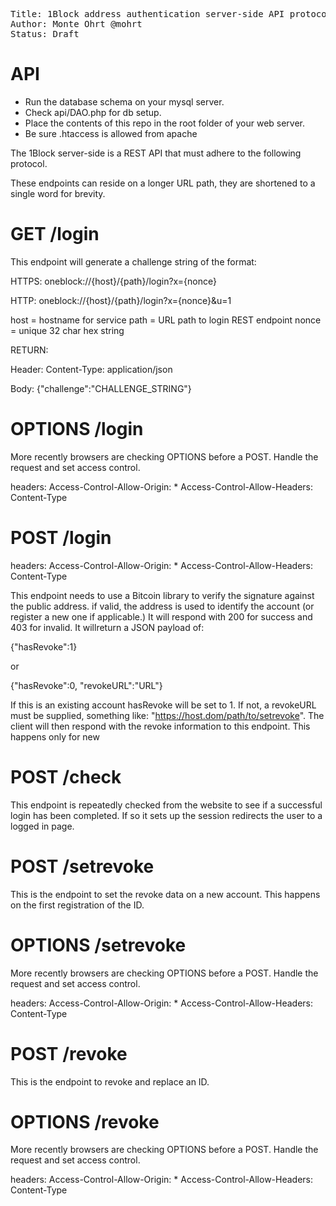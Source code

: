 <pre>
Title: 1Block address authentication server-side API protocol (1Block)
Author: Monte Ohrt @mohrt
Status: Draft
</pre>

# API

* Run the database schema on your mysql server.
* Check api/DAO.php for db setup.
* Place the contents of this repo in the root folder of your web server.
* Be sure .htaccess is allowed from apache

The 1Block server-side is a REST API that must adhere to the following protocol.

These endpoints can reside on a longer URL path, they are shortened to a single word for brevity.

GET      /login
===============

This endpoint will generate a challenge string of the format:

HTTPS:
oneblock://{host}/{path}/login?x={nonce}

HTTP:
oneblock://{host}/{path}/login?x={nonce}&u=1

host = hostname for service
path = URL path to login REST endpoint
nonce = unique 32 char hex string

RETURN:

Header:
Content-Type: application/json

Body:
{"challenge":"CHALLENGE_STRING"}


OPTIONS  /login
===============

More recently browsers are checking OPTIONS before a POST. Handle the request and set access control.

headers:
Access-Control-Allow-Origin: *
Access-Control-Allow-Headers: Content-Type


POST     /login
===============

headers:
Access-Control-Allow-Origin: *
Access-Control-Allow-Headers: Content-Type

This endpoint needs to use a Bitcoin library to verify the signature against the public address.
if valid, the address is used to identify the account (or register a new one if applicable.)
It will respond with 200 for success and 403 for invalid. It willreturn a JSON payload of:

{"hasRevoke":1}

or

{"hasRevoke":0, "revokeURL":"URL"}


If this is an existing account hasRevoke will be set to 1. If not, a revokeURL must be
supplied, something like:  "https://host.dom/path/to/setrevoke". The client will then
respond with the revoke information to this endpoint. This happens only for new 


POST     /check
===============

This endpoint is repeatedly checked from the website to see if a successful login has
been completed. If so it sets up the session redirects the user to a logged in page.


POST     /setrevoke
===================

This is the endpoint to set the revoke data on a new account. This happens on the first
registration of the ID.

OPTIONS  /setrevoke
===================

More recently browsers are checking OPTIONS before a POST. Handle the request and set access control.

headers:
Access-Control-Allow-Origin: *
Access-Control-Allow-Headers: Content-Type



POST     /revoke
===================

This is the endpoint to revoke and replace an ID.

OPTIONS  /revoke
===================

More recently browsers are checking OPTIONS before a POST. Handle the request and set access control.

headers:
Access-Control-Allow-Origin: *
Access-Control-Allow-Headers: Content-Type

